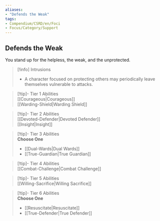 ```yaml
---
aliases:
- "Defends the Weak"
tags:
- Compendium/CSRD/en/Foci
- Focus/Category/Support
---
```


  
## Defends the Weak  
You stand up for the helpless, the weak, and the unprotected.  

>[!info] Intrusions  
>- A character focused on protecting others may periodically leave themselves vulnerable to attacks.  


>[!tip]- Tier 1 Abilities  
> [[Courageous|Courageous]]  
> [[Warding-Shield|Warding Shield]]  


>[!tip]- Tier 2 Abilities  
> [[Devoted-Defender|Devoted Defender]]  
> [[Insight|Insight]]  


>[!tip]- Tier 3 Abilities  
> **Choose One**  
>- [[Dual-Wards|Dual Wards]]  
>- [[True-Guardian|True Guardian]]  


>[!tip]- Tier 4 Abilities  
> [[Combat-Challenge|Combat Challenge]]  


>[!tip]- Tier 5 Abilities  
> [[Willing-Sacrifice|Willing Sacrifice]]  


>[!tip]- Tier 6 Abilities  
> **Choose One**  
>- [[Resuscitate|Resuscitate]]  
>- [[True-Defender|True Defender]]

